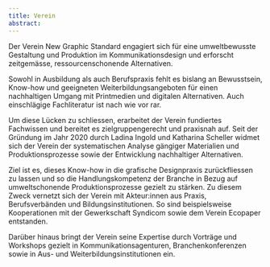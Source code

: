 ```yaml
---
title: Verein
abstract:
---
```


Der Verein New Graphic Standard engagiert sich für eine umweltbewusste Gestaltung und Produktion im Kommunikationsdesign und erforscht zeitgemässe, ressourcenschonende Alternativen. 

Sowohl in Ausbildung als auch Berufspraxis fehlt es bislang an Bewusstsein, Know-how und geeigneten Weiterbildungsangeboten für einen nachhaltigen Umgang mit Printmedien und digitalen Alternativen. Auch einschlägige Fachliteratur ist nach wie vor rar. 

Um diese Lücken zu schliessen, erarbeitet der Verein fundiertes Fachwissen und bereitet es zielgruppengerecht und praxisnah auf. Seit der Gründung im Jahr 2020 durch Ladina Ingold und Katharina Scheller widmet sich der Verein der systematischen Analyse gängiger Materialien und Produktionsprozesse sowie der Entwicklung nachhaltiger Alternativen.

Ziel ist es, dieses Know-how in die grafische Designpraxis zurückfliessen zu lassen und so die Hand­lungskompetenz der Branche in Bezug auf umweltschonende Produktionsprozesse gezielt zu stärken. Zu diesem Zweck vernetzt sich der Verein mit Akteur:innen aus Praxis, Berufsverbänden und Bildungsinstitutionen. So sind beispielsweise Kooperationen mit der Gewerkschaft Syndicom sowie dem Verein Ecopaper entstanden. 

Darüber hinaus bringt der Verein seine Expertise durch Vorträge und Workshops gezielt in Kommunikationsagenturen, Branchenkonferenzen sowie in Aus- und Weiterbildungsinstitutionen ein.
